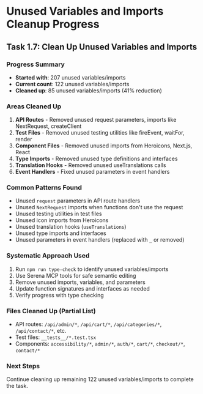 # Unused Variables and Imports Cleanup Progress

## Task 1.7: Clean Up Unused Variables and Imports

### Progress Summary
- **Started with**: 207 unused variables/imports
- **Current count**: 122 unused variables/imports  
- **Cleaned up**: 85 unused variables/imports (41% reduction)

### Areas Cleaned Up
1. **API Routes** - Removed unused request parameters, imports like NextRequest, createClient
2. **Test Files** - Removed unused testing utilities like fireEvent, waitFor, render
3. **Component Files** - Removed unused imports from Heroicons, Next.js, React
4. **Type Imports** - Removed unused type definitions and interfaces
5. **Translation Hooks** - Removed unused useTranslations calls
6. **Event Handlers** - Fixed unused parameters in event handlers

### Common Patterns Found
- Unused `request` parameters in API route handlers
- Unused `NextRequest` imports when functions don't use the request
- Unused testing utilities in test files
- Unused icon imports from Heroicons
- Unused translation hooks (`useTranslations`)
- Unused type imports and interfaces
- Unused parameters in event handlers (replaced with `_` or removed)

### Systematic Approach Used
1. Run `npm run type-check` to identify unused variables/imports
2. Use Serena MCP tools for safe semantic editing
3. Remove unused imports, variables, and parameters
4. Update function signatures and interfaces as needed
5. Verify progress with type checking

### Files Cleaned Up (Partial List)
- API routes: `/api/admin/*`, `/api/cart/*`, `/api/categories/*`, `/api/contact/*`, etc.
- Test files: `__tests__/*.test.tsx`
- Components: `accessibility/*`, `admin/*`, `auth/*`, `cart/*`, `checkout/*`, `contact/*`

### Next Steps
Continue cleaning up remaining 122 unused variables/imports to complete the task.